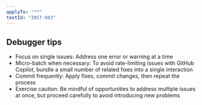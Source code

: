 ```yaml
---
applyTo: "**"
textId: "INST-003"
---
```


## Debugger tips

- Focus on single issues: Address one error or warning at a time
- Micro-batch when necessary: To avoid rate-limiting issues with GitHub Copilot, bundle a small number of related fixes into a single interaction
- Commit frequently: Apply fixes, commit changes, then repeat the process
- Exercise caution: Be mindful of opportunities to address multiple issues at once, but proceed carefully to avoid introducing new problems
